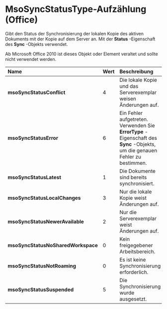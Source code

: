 
# MsoSyncStatusType-Aufzählung (Office)

Gibt den Status der Synchronisierung der lokalen Kopie des aktiven Dokuments mit der Kopie auf dem Server an. Mit der  **Status** -Eigenschaft des **Sync** -Objekts verwendet.

Ab Microsoft Office 2010 ist dieses Objekt oder Element veraltet und sollte nicht verwendet werden.


|**Name**|**Wert**|**Beschreibung**|
|:-----|:-----|:-----|
|**msoSyncStatusConflict**|4|Die lokale Kopie und das Serverexemplar weisen Änderungen auf.|
|**msoSyncStatusError**|6|Ein Fehler aufgetreten. Verwenden Sie  **ErrorType** -Eigenschaft des **Sync** -Objekts, um die genauen Fehler zu bestimmen.|
|**msoSyncStatusLatest**|1|Die Dokumente sind bereits synchronisiert.|
|**msoSyncStatusLocalChanges**|3|Nur die lokale Kopie weist Änderungen auf.|
|**msoSyncStatusNewerAvailable**|2|Nur die Serverexemplar weist Änderungen auf.|
|**msoSyncStatusNoSharedWorkspace**|0|Kein freigegebener Arbeitsbereich.|
|**msoSyncStatusNotRoaming**|0|Es ist keine Synchronisierung erforderlich.|
|**msoSyncStatusSuspended**|5|Die Synchronisierung wurde ausgesetzt.|
